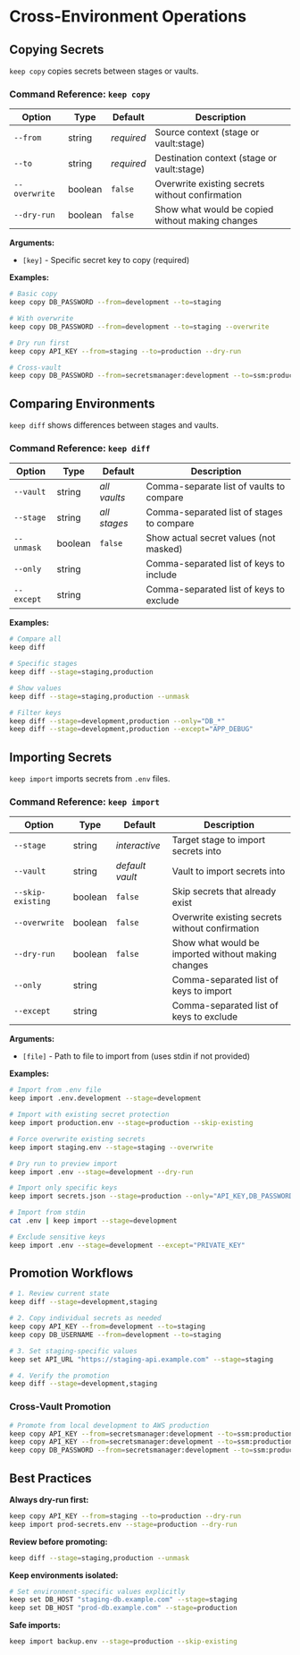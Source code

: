 # Cross-Environment Operations

## Copying Secrets

`keep copy` copies secrets between stages or vaults.

### Command Reference: `keep copy`

| Option | Type | Default | Description |
|--------|------|---------|-------------|
| `--from` | string | *required* | Source context (stage or vault:stage) |
| `--to` | string | *required* | Destination context (stage or vault:stage) |
| `--overwrite` | boolean | `false` | Overwrite existing secrets without confirmation |
| `--dry-run` | boolean | `false` | Show what would be copied without making changes |

**Arguments:**
- `[key]` - Specific secret key to copy (required)

**Examples:**
```bash
# Basic copy
keep copy DB_PASSWORD --from=development --to=staging

# With overwrite
keep copy DB_PASSWORD --from=development --to=staging --overwrite

# Dry run first
keep copy API_KEY --from=staging --to=production --dry-run

# Cross-vault
keep copy DB_PASSWORD --from=secretsmanager:development --to=ssm:production
```

## Comparing Environments

`keep diff` shows differences between stages and vaults.

### Command Reference: `keep diff`

| Option     | Type | Default      | Description                                       |
|------------|------|--------------|---------------------------------------------------|
| `--vault`  | string | *all vaults* | Comma-separate list of vaults to compare          |
| `--stage`  | string | *all stages* | Comma-separated list of stages to compare |
| `--unmask` | boolean | `false`      | Show actual secret values (not masked)            |
| `--only`   | string |              | Comma-separated list of keys to include           |
| `--except` | string |              | Comma-separated list of keys to exclude           |

**Examples:**
```bash
# Compare all
keep diff

# Specific stages
keep diff --stage=staging,production

# Show values
keep diff --stage=staging,production --unmask

# Filter keys
keep diff --stage=development,production --only="DB_*"
keep diff --stage=development,production --except="APP_DEBUG"
```

## Importing Secrets

`keep import` imports secrets from `.env` files.

### Command Reference: `keep import`

| Option | Type | Default | Description |
|--------|------|---------|-------------|
| `--stage` | string | *interactive* | Target stage to import secrets into |
| `--vault` | string | *default vault* | Vault to import secrets into |
| `--skip-existing` | boolean | `false` | Skip secrets that already exist |
| `--overwrite` | boolean | `false` | Overwrite existing secrets without confirmation |
| `--dry-run` | boolean | `false` | Show what would be imported without making changes |
| `--only` | string | | Comma-separated list of keys to import |
| `--except` | string | | Comma-separated list of keys to exclude |

**Arguments:**
- `[file]` - Path to file to import from (uses stdin if not provided)

**Examples:**
```bash
# Import from .env file
keep import .env.development --stage=development

# Import with existing secret protection
keep import production.env --stage=production --skip-existing

# Force overwrite existing secrets
keep import staging.env --stage=staging --overwrite

# Dry run to preview import
keep import .env --stage=development --dry-run

# Import only specific keys
keep import secrets.json --stage=production --only="API_KEY,DB_PASSWORD"

# Import from stdin
cat .env | keep import --stage=development

# Exclude sensitive keys
keep import .env --stage=development --except="PRIVATE_KEY"
```

## Promotion Workflows

```bash
# 1. Review current state
keep diff --stage=development,staging

# 2. Copy individual secrets as needed
keep copy API_KEY --from=development --to=staging
keep copy DB_USERNAME --from=development --to=staging

# 3. Set staging-specific values
keep set API_URL "https://staging-api.example.com" --stage=staging

# 4. Verify the promotion
keep diff --stage=development,staging
```

### Cross-Vault Promotion

```bash
# Promote from local development to AWS production
keep copy API_KEY --from=secretsmanager:development --to=ssm:production --dry-run
keep copy API_KEY --from=secretsmanager:development --to=ssm:production
keep copy DB_PASSWORD --from=secretsmanager:development --to=ssm:production
```

## Best Practices

**Always dry-run first:**
```bash
keep copy API_KEY --from=staging --to=production --dry-run
keep import prod-secrets.env --stage=production --dry-run
```

**Review before promoting:**
```bash
keep diff --stage=staging,production --unmask
```

**Keep environments isolated:**
```bash
# Set environment-specific values explicitly
keep set DB_HOST "staging-db.example.com" --stage=staging
keep set DB_HOST "prod-db.example.com" --stage=production
```

**Safe imports:**
```bash
keep import backup.env --stage=production --skip-existing
```
